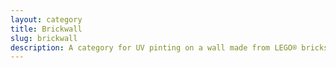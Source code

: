 ```yaml
---
layout: category
title: Brickwall
slug: brickwall
description: A category for UV pinting on a wall made from LEGO® bricks.
---
```

